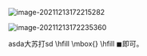 ![image-20211213172215282](C:\Users\mmw\AppData\Roaming\Typora\typora-user-images\image-20211213172215282.png)

![image-20211213172235360](C:\Users\mmw\AppData\Roaming\Typora\typora-user-images\image-20211213172235360.png)

asda大苏打sd  \hfill \mbox{} \hfill $\blacksquare$即可。